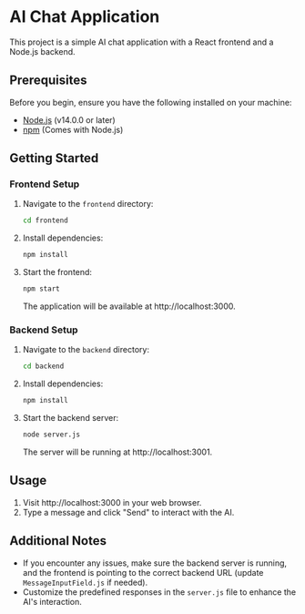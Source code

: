 # AI Chat Application

This project is a simple AI chat application with a React frontend and a Node.js backend.

## Prerequisites

Before you begin, ensure you have the following installed on your machine:

- [Node.js](https://nodejs.org/) (v14.0.0 or later)
- [npm](https://www.npmjs.com/) (Comes with Node.js)

## Getting Started

### Frontend Setup

1. Navigate to the `frontend` directory:

    ```bash
    cd frontend
    ```

2. Install dependencies:

    ```bash
    npm install
    ```

3. Start the frontend:

    ```bash
    npm start
    ```

   The application will be available at http://localhost:3000.

### Backend Setup

1. Navigate to the `backend` directory:

    ```bash
    cd backend
    ```

2. Install dependencies:

    ```bash
    npm install
    ```

3. Start the backend server:

    ```bash
    node server.js
    ```

   The server will be running at http://localhost:3001.

## Usage

1. Visit http://localhost:3000 in your web browser.
2. Type a message and click "Send" to interact with the AI.

## Additional Notes

- If you encounter any issues, make sure the backend server is running, and the frontend is pointing to the correct backend URL (update `MessageInputField.js` if needed).
- Customize the predefined responses in the `server.js` file to enhance the AI's interaction.
